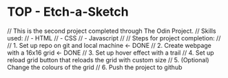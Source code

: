 # TOP - Etch-a-Sketch

// This is the second project completed through The Odin Project.
// Skills used:
// - HTML
// - CSS
// - Javascript
//
// Steps for project completion:
//
// 1. Set up repo on git and local machine <- DONE
// 2. Create webpage with a 16x16 grid <- DONE
// 3. Set up hover effect with a trail
// 4. Set up reload grid button that reloads the grid with custom size
// 5. (Optional) Change the colours of the grid
// 6. Push the project to github